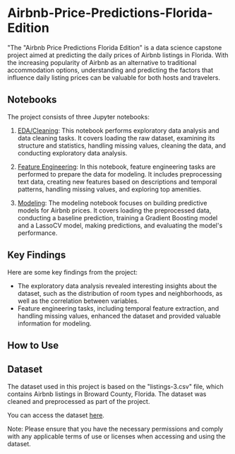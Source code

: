 # Airbnb-Price-Predictions-Florida-Edition
"The "Airbnb Price Predictions Florida Edition" is a data science capstone project aimed at predicting the daily prices of Airbnb listings in Florida. With the increasing popularity of Airbnb as an alternative to traditional accommodation options, understanding and predicting the factors that influence daily listing prices can be valuable for both hosts and travelers.

## Notebooks

The project consists of three Jupyter notebooks:

1. [EDA/Cleaning](notebooks/EDA_Cleaning.ipynb): This notebook performs exploratory data analysis and data cleaning tasks. It covers loading the raw dataset, examining its structure and statistics, handling missing values, cleaning the data, and conducting exploratory data analysis.

2. [Feature Engineering](notebooks/Feature_Engineering.ipynb): In this notebook, feature engineering tasks are performed to prepare the data for modeling. It includes preprocessing text data, creating new features based on descriptions and temporal patterns, handling missing values, and exploring top amenities.

3. [Modeling](notebooks/Modeling.ipynb): The modeling notebook focuses on building predictive models for Airbnb prices. It covers loading the preprocessed data, conducting a baseline prediction, training a Gradient Boosting model and a LassoCV model, making predictions, and evaluating the model's performance.

## Key Findings

Here are some key findings from the project:

- The exploratory data analysis revealed interesting insights about the dataset, such as the distribution of room types and neighborhoods, as well as the correlation between variables.
- Feature engineering tasks, including temporal feature extraction, and handling missing values, enhanced the dataset and provided valuable information for modeling.

## How to Use



## Dataset

The dataset used in this project is based on the "listings-3.csv" file, which contains Airbnb listings in Broward County, Florida. The dataset was cleaned and preprocessed as part of the project.

You can access the dataset [here](http://insideairbnb.com/get-the-data/). 

Note: Please ensure that you have the necessary permissions and comply with any applicable terms of use or licenses when accessing and using the dataset.


